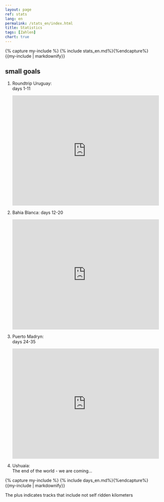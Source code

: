 ```yaml
---
layout: page
ref: stats
lang: en
permalink: /stats_en/index.html
title: Statistics
tags: [Zahlen]
chart: true
---
```


{% capture my-include %} {% include stats_en.md%}{%endcapture%}
{{my-include | markdownify}}

## small goals

1. Roundtrip Uruguay:  
   days 1-11
 
   <iframe width="480" height="360" src="http://track-kit.net/maps_s3/?v=embed&track=230879.gpx" frameborder="0" allowfullscreen></iframe> 
  
2. Bahia Blanca: 
   days 12-20  
  
   <iframe width="480" height="360" src="http://track-kit.net/maps_s3/?v=embed&track=230881.gpx" frameborder="0" allowfullscreen></iframe>
  
3. Puerto Madryn:  
   days 24-35
   
   <iframe width="480" height="360" src="http://track-kit.net/maps_s3/?v=embed&track=232100.gpx" frameborder="0" allowfullscreen></iframe>
   

4. Ushuaia:   
   The end of the world - we are coming...
   
   
{% capture my-include %} {% include days_en.md%}{%endcapture%}
{{my-include | markdownify}}
   

The plus indicates tracks that include not self ridden kilometers   